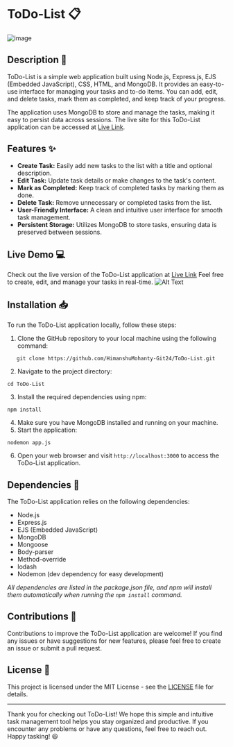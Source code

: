 # ToDo-List :clipboard:
![image](https://github.com/HimanshuMohanty-Git24/ToDo-List/assets/94133298/a230d111-6833-479d-86c6-1e267227ec2b)

## Description :memo:
ToDo-List is a simple web application built using Node.js, Express.js, EJS (Embedded JavaScript), CSS, HTML, and MongoDB. It provides an easy-to-use interface for managing your tasks and to-do items. You can add, edit, and delete tasks, mark them as completed, and keep track of your progress.

The application uses MongoDB to store and manage the tasks, making it easy to persist data across sessions. The live site for this ToDo-List application can be accessed at [Live Link](https://todo-list-node.onrender.com/).

## Features :sparkles:
* __Create Task:__ Easily add new tasks to the list with a title and optional description.
* __Edit Task:__ Update task details or make changes to the task's content.
* __Mark as Completed:__ Keep track of completed tasks by marking them as done.
* __Delete Task:__ Remove unnecessary or completed tasks from the list.
* __User-Friendly Interface:__ A clean and intuitive user interface for smooth task management.
* __Persistent Storage:__ Utilizes MongoDB to store tasks, ensuring data is preserved between sessions.

## Live Demo :computer:
Check out the live version of the ToDo-List application at [Live Link](https://todo-list-node.onrender.com/)  Feel free to create, edit, and manage your tasks in real-time.
![Alt Text](https://media.giphy.com/media/v1.Y2lkPTc5MGI3NjExM3V2dnM0OWNsaXk5bms5dHhzb3d1NTBsaTRiM2JoZmVlcXM2Y3dxeCZlcD12MV9pbnRlcm5hbF9naWZfYnlfaWQmY3Q9Zw/gYUtHI6bRbZundFQBC/giphy.gif)

## Installation :inbox_tray:
To run the ToDo-List application locally, follow these steps:
1. Clone the GitHub repository to your local machine using the following command:
```
   git clone https://github.com/HimanshuMohanty-Git24/ToDo-List.git
```
2. Navigate to the project directory:
```
cd ToDo-List
```
3. Install the required dependencies using npm:
```
npm install
```         
4. Make sure you have MongoDB installed and running on your machine.
5. Start the application:
```
nodemon app.js
```
6. Open your web browser and visit `http://localhost:3000` to access the ToDo-List application.

## Dependencies :page_with_curl:
The ToDo-List application relies on the following dependencies:
* Node.js
* Express.js
* EJS (Embedded JavaScript)
* MongoDB
* Mongoose
* Body-parser
* Method-override
* lodash
* Nodemon (dev dependency for easy development)
  
_All dependencies are listed in the package.json file, and npm will install them automatically when running the `npm install` command._
## Contributions :raised_hands:
Contributions to improve the ToDo-List application are welcome! If you find any issues or have suggestions for new features, please feel free to create an issue or submit a pull request.
## License :scroll:
This project is licensed under the MIT License - see the [LICENSE](https://github.com/HimanshuMohanty-Git24/ToDo-List/blob/master/LICENSE) file for details.

---
Thank you for checking out ToDo-List! We hope this simple and intuitive task management tool helps you stay organized and productive. If you encounter any problems or have any questions, feel free to reach out. Happy tasking! :smiley:
